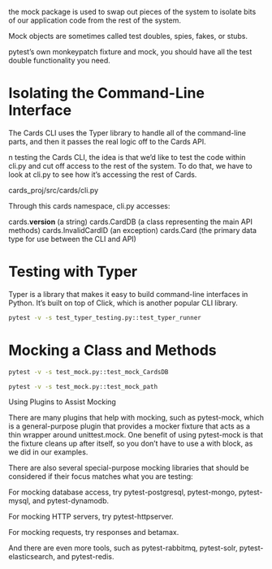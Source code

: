 

the mock package is used to swap out pieces of the system to isolate bits of our application code from the rest of the system. 

Mock objects are sometimes called test doubles, spies, fakes, or stubs.

pytest’s own monkeypatch fixture and mock, you should have all the test double functionality you need.




Isolating the Command-Line Interface
====================================


The Cards CLI uses the Typer library to handle all of the command-line parts, and then it passes the real logic off to the Cards API.

n testing the Cards CLI, the idea is that we’d like to test the code within cli.py and cut off access to the rest of the system. To do that, we have to look at cli.py to see how it’s accessing the rest of Cards.

cards_proj/src/cards/cli.py

Through this cards namespace, cli.py accesses:

cards.__version__ (a string)
cards.CardDB (a class representing the main API methods)
cards.InvalidCardID (an exception)
cards.Card (the primary data type for use between the CLI and API)


Testing with Typer
==================

Typer is a library that makes it easy to build command-line interfaces in Python. It’s built on top of Click, which is another popular CLI library.

```bash
pytest -v -s test_typer_testing.py::test_typer_runner
```


Mocking a Class and Methods
=========================

```bash
pytest -v -s test_mock.py::test_mock_CardsDB
```

```bash
pytest -v -s test_mock.py::test_mock_path
```


Using Plugins to Assist Mocking

There are many plugins that help with mocking, such as pytest-mock, which is a general-purpose plugin that provides a mocker fixture that acts as a thin wrapper around unittest.mock. One benefit of using pytest-mock is that the fixture cleans up after itself, so you don’t have to use a with block, as we did in our examples.

There are also several special-purpose mocking libraries that should be considered if their focus matches what you are testing:

For mocking database access, try pytest-postgresql, pytest-mongo, pytest-mysql, and pytest-dynamodb.

For mocking HTTP servers, try pytest-httpserver.

For mocking requests, try responses and betamax.

And there are even more tools, such as pytest-rabbitmq, pytest-solr, pytest-elasticsearch, and pytest-redis.